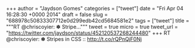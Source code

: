 
+++
author = "Jaydson Gomes"
categories = ["tweet"]
date = "Fri Apr 04 16:28:30 +0000 2014"
draft = false
slug = "688978c50833307712e0d299edb42cd5684581e2"
tags = ["tweet"]
title = """RT @chriscoyier: ✽ Stripe..."""
tweet = true
micro = true
tweet_url = "https://twitter.com/jaydson/status/452120537268244480"
+++
RT @chriscoyier: ✽ Stripes in CSS :: http://t.co/rQPnQjF0Nj
